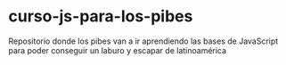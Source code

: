 # curso-js-para-los-pibes
Repositorio donde los pibes van a ir aprendiendo las bases de JavaScript para poder conseguir un laburo y escapar de latinoamérica